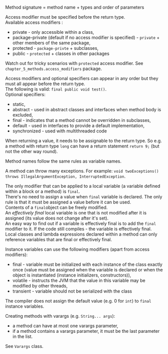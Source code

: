Method signature = method name + types and order of parameters

Access modifier must be specified before the return type.\
Available access modifiers : 
* private - only accessible within a class, 
* package-private (default if no access modifier is specified) - `private` + other members of the same package, 
* protected - `package-privte` + subclasses, 
* public - `protected` + classes in other packages

Watch out for tricky scenarios with `protected` access modifier. See `chapter_5_methods.access_modifiers` package.

Access modifiers and optional specifiers can appear in any order but they must all appear before the return type.\
The following is valid: `final public void test()`.\
Optional specifiers:
* static,
* abstract - used in abstract classes and interfaces when method body is excluded,
* final - indicates that a method cannot be overridden in subclasses,
* default - used in interfaces to provide a default implementation,
* synchronized - used with multithreaded code

When returning a value, it needs to be assignable to the return type. So e.g. a method with return type `long` can have
a return statement `return 9;` (but not the other way round).

Method names follow the same rules as variable names.

A method can throw many exceptions. For example: `void twoExceptions() throws IllegalArgumentException, InterruptedException`.

The only modifier that can be applied to a local variable (a variable defined within a block or a method) is `final`.\
There's no need to assign a value when `final` variable is declared. The only rule is that it must be assigned a value
before it can be used.\
Contents of a `final`object can be freely modified.\
An _effectively final_ local variable is one that is not modified after it is assigned 
(its value does not change after it's set).\
An easy way to find out if a variable is effectively final is to add the `final` modifier to it. 
If the code still compiles - the variable is effectively final.\
Local classes and lambda expressions declared within a method can only reference variables that are final or effectively final.

Instance variables can use the following modifiers (apart from access modifiers):
* final - variable must be initialized with each instance of the class exactly once (value must be assigned
when the variable is declared or when the object is instantiated (instance initializers, constructors)),
* volatile - instructs the JVM that the value in this variable may be modified by other threads,
* transient - variable should not be serialized with the class

The compiler does not assign the default value (e.g. 0 for `int`) to `final` instance variables.

Creating methods with varargs (e.g. `String... args`):
* a method can have at most one varargs parameter,
* if a method contains a varargs parameter, it must be the last parameter in the list.

See `Varargs` class.